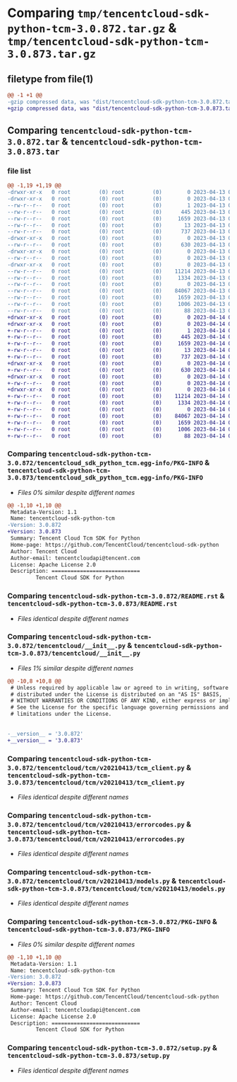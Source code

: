 # Comparing `tmp/tencentcloud-sdk-python-tcm-3.0.872.tar.gz` & `tmp/tencentcloud-sdk-python-tcm-3.0.873.tar.gz`

## filetype from file(1)

```diff
@@ -1 +1 @@
-gzip compressed data, was "dist/tencentcloud-sdk-python-tcm-3.0.872.tar", last modified: Thu Apr 13 00:58:46 2023, max compression
+gzip compressed data, was "dist/tencentcloud-sdk-python-tcm-3.0.873.tar", last modified: Fri Apr 14 00:53:58 2023, max compression
```

## Comparing `tencentcloud-sdk-python-tcm-3.0.872.tar` & `tencentcloud-sdk-python-tcm-3.0.873.tar`

### file list

```diff
@@ -1,19 +1,19 @@
-drwxr-xr-x   0 root         (0) root         (0)        0 2023-04-13 00:58:46.000000 tencentcloud-sdk-python-tcm-3.0.872/
-drwxr-xr-x   0 root         (0) root         (0)        0 2023-04-13 00:58:46.000000 tencentcloud-sdk-python-tcm-3.0.872/tencentcloud_sdk_python_tcm.egg-info/
--rw-r--r--   0 root         (0) root         (0)        1 2023-04-13 00:58:46.000000 tencentcloud-sdk-python-tcm-3.0.872/tencentcloud_sdk_python_tcm.egg-info/dependency_links.txt
--rw-r--r--   0 root         (0) root         (0)      445 2023-04-13 00:58:46.000000 tencentcloud-sdk-python-tcm-3.0.872/tencentcloud_sdk_python_tcm.egg-info/SOURCES.txt
--rw-r--r--   0 root         (0) root         (0)     1659 2023-04-13 00:58:46.000000 tencentcloud-sdk-python-tcm-3.0.872/tencentcloud_sdk_python_tcm.egg-info/PKG-INFO
--rw-r--r--   0 root         (0) root         (0)       13 2023-04-13 00:58:46.000000 tencentcloud-sdk-python-tcm-3.0.872/tencentcloud_sdk_python_tcm.egg-info/top_level.txt
--rw-r--r--   0 root         (0) root         (0)      737 2023-04-13 00:58:46.000000 tencentcloud-sdk-python-tcm-3.0.872/README.rst
-drwxr-xr-x   0 root         (0) root         (0)        0 2023-04-13 00:58:46.000000 tencentcloud-sdk-python-tcm-3.0.872/tencentcloud/
--rw-r--r--   0 root         (0) root         (0)      630 2023-04-13 00:58:46.000000 tencentcloud-sdk-python-tcm-3.0.872/tencentcloud/__init__.py
-drwxr-xr-x   0 root         (0) root         (0)        0 2023-04-13 00:58:46.000000 tencentcloud-sdk-python-tcm-3.0.872/tencentcloud/tcm/
--rw-r--r--   0 root         (0) root         (0)        0 2023-04-13 00:58:46.000000 tencentcloud-sdk-python-tcm-3.0.872/tencentcloud/tcm/__init__.py
-drwxr-xr-x   0 root         (0) root         (0)        0 2023-04-13 00:58:46.000000 tencentcloud-sdk-python-tcm-3.0.872/tencentcloud/tcm/v20210413/
--rw-r--r--   0 root         (0) root         (0)    11214 2023-04-13 00:58:46.000000 tencentcloud-sdk-python-tcm-3.0.872/tencentcloud/tcm/v20210413/tcm_client.py
--rw-r--r--   0 root         (0) root         (0)     1334 2023-04-13 00:58:46.000000 tencentcloud-sdk-python-tcm-3.0.872/tencentcloud/tcm/v20210413/errorcodes.py
--rw-r--r--   0 root         (0) root         (0)        0 2023-04-13 00:58:46.000000 tencentcloud-sdk-python-tcm-3.0.872/tencentcloud/tcm/v20210413/__init__.py
--rw-r--r--   0 root         (0) root         (0)    84067 2023-04-13 00:58:46.000000 tencentcloud-sdk-python-tcm-3.0.872/tencentcloud/tcm/v20210413/models.py
--rw-r--r--   0 root         (0) root         (0)     1659 2023-04-13 00:58:46.000000 tencentcloud-sdk-python-tcm-3.0.872/PKG-INFO
--rw-r--r--   0 root         (0) root         (0)     1006 2023-04-13 00:58:46.000000 tencentcloud-sdk-python-tcm-3.0.872/setup.py
--rw-r--r--   0 root         (0) root         (0)       88 2023-04-13 00:58:46.000000 tencentcloud-sdk-python-tcm-3.0.872/setup.cfg
+drwxr-xr-x   0 root         (0) root         (0)        0 2023-04-14 00:53:58.000000 tencentcloud-sdk-python-tcm-3.0.873/
+drwxr-xr-x   0 root         (0) root         (0)        0 2023-04-14 00:53:58.000000 tencentcloud-sdk-python-tcm-3.0.873/tencentcloud_sdk_python_tcm.egg-info/
+-rw-r--r--   0 root         (0) root         (0)        1 2023-04-14 00:53:58.000000 tencentcloud-sdk-python-tcm-3.0.873/tencentcloud_sdk_python_tcm.egg-info/dependency_links.txt
+-rw-r--r--   0 root         (0) root         (0)      445 2023-04-14 00:53:58.000000 tencentcloud-sdk-python-tcm-3.0.873/tencentcloud_sdk_python_tcm.egg-info/SOURCES.txt
+-rw-r--r--   0 root         (0) root         (0)     1659 2023-04-14 00:53:58.000000 tencentcloud-sdk-python-tcm-3.0.873/tencentcloud_sdk_python_tcm.egg-info/PKG-INFO
+-rw-r--r--   0 root         (0) root         (0)       13 2023-04-14 00:53:58.000000 tencentcloud-sdk-python-tcm-3.0.873/tencentcloud_sdk_python_tcm.egg-info/top_level.txt
+-rw-r--r--   0 root         (0) root         (0)      737 2023-04-14 00:53:58.000000 tencentcloud-sdk-python-tcm-3.0.873/README.rst
+drwxr-xr-x   0 root         (0) root         (0)        0 2023-04-14 00:53:58.000000 tencentcloud-sdk-python-tcm-3.0.873/tencentcloud/
+-rw-r--r--   0 root         (0) root         (0)      630 2023-04-14 00:53:58.000000 tencentcloud-sdk-python-tcm-3.0.873/tencentcloud/__init__.py
+drwxr-xr-x   0 root         (0) root         (0)        0 2023-04-14 00:53:58.000000 tencentcloud-sdk-python-tcm-3.0.873/tencentcloud/tcm/
+-rw-r--r--   0 root         (0) root         (0)        0 2023-04-14 00:53:58.000000 tencentcloud-sdk-python-tcm-3.0.873/tencentcloud/tcm/__init__.py
+drwxr-xr-x   0 root         (0) root         (0)        0 2023-04-14 00:53:58.000000 tencentcloud-sdk-python-tcm-3.0.873/tencentcloud/tcm/v20210413/
+-rw-r--r--   0 root         (0) root         (0)    11214 2023-04-14 00:53:58.000000 tencentcloud-sdk-python-tcm-3.0.873/tencentcloud/tcm/v20210413/tcm_client.py
+-rw-r--r--   0 root         (0) root         (0)     1334 2023-04-14 00:53:58.000000 tencentcloud-sdk-python-tcm-3.0.873/tencentcloud/tcm/v20210413/errorcodes.py
+-rw-r--r--   0 root         (0) root         (0)        0 2023-04-14 00:53:58.000000 tencentcloud-sdk-python-tcm-3.0.873/tencentcloud/tcm/v20210413/__init__.py
+-rw-r--r--   0 root         (0) root         (0)    84067 2023-04-14 00:53:58.000000 tencentcloud-sdk-python-tcm-3.0.873/tencentcloud/tcm/v20210413/models.py
+-rw-r--r--   0 root         (0) root         (0)     1659 2023-04-14 00:53:58.000000 tencentcloud-sdk-python-tcm-3.0.873/PKG-INFO
+-rw-r--r--   0 root         (0) root         (0)     1006 2023-04-14 00:53:58.000000 tencentcloud-sdk-python-tcm-3.0.873/setup.py
+-rw-r--r--   0 root         (0) root         (0)       88 2023-04-14 00:53:58.000000 tencentcloud-sdk-python-tcm-3.0.873/setup.cfg
```

### Comparing `tencentcloud-sdk-python-tcm-3.0.872/tencentcloud_sdk_python_tcm.egg-info/PKG-INFO` & `tencentcloud-sdk-python-tcm-3.0.873/tencentcloud_sdk_python_tcm.egg-info/PKG-INFO`

 * *Files 0% similar despite different names*

```diff
@@ -1,10 +1,10 @@
 Metadata-Version: 1.1
 Name: tencentcloud-sdk-python-tcm
-Version: 3.0.872
+Version: 3.0.873
 Summary: Tencent Cloud Tcm SDK for Python
 Home-page: https://github.com/TencentCloud/tencentcloud-sdk-python
 Author: Tencent Cloud
 Author-email: tencentcloudapi@tencent.com
 License: Apache License 2.0
 Description: ============================
         Tencent Cloud SDK for Python
```

### Comparing `tencentcloud-sdk-python-tcm-3.0.872/README.rst` & `tencentcloud-sdk-python-tcm-3.0.873/README.rst`

 * *Files identical despite different names*

### Comparing `tencentcloud-sdk-python-tcm-3.0.872/tencentcloud/__init__.py` & `tencentcloud-sdk-python-tcm-3.0.873/tencentcloud/__init__.py`

 * *Files 1% similar despite different names*

```diff
@@ -10,8 +10,8 @@
 # Unless required by applicable law or agreed to in writing, software
 # distributed under the License is distributed on an "AS IS" BASIS,
 # WITHOUT WARRANTIES OR CONDITIONS OF ANY KIND, either express or implied.
 # See the License for the specific language governing permissions and
 # limitations under the License.
 
 
-__version__ = '3.0.872'
+__version__ = '3.0.873'
```

### Comparing `tencentcloud-sdk-python-tcm-3.0.872/tencentcloud/tcm/v20210413/tcm_client.py` & `tencentcloud-sdk-python-tcm-3.0.873/tencentcloud/tcm/v20210413/tcm_client.py`

 * *Files identical despite different names*

### Comparing `tencentcloud-sdk-python-tcm-3.0.872/tencentcloud/tcm/v20210413/errorcodes.py` & `tencentcloud-sdk-python-tcm-3.0.873/tencentcloud/tcm/v20210413/errorcodes.py`

 * *Files identical despite different names*

### Comparing `tencentcloud-sdk-python-tcm-3.0.872/tencentcloud/tcm/v20210413/models.py` & `tencentcloud-sdk-python-tcm-3.0.873/tencentcloud/tcm/v20210413/models.py`

 * *Files identical despite different names*

### Comparing `tencentcloud-sdk-python-tcm-3.0.872/PKG-INFO` & `tencentcloud-sdk-python-tcm-3.0.873/PKG-INFO`

 * *Files 0% similar despite different names*

```diff
@@ -1,10 +1,10 @@
 Metadata-Version: 1.1
 Name: tencentcloud-sdk-python-tcm
-Version: 3.0.872
+Version: 3.0.873
 Summary: Tencent Cloud Tcm SDK for Python
 Home-page: https://github.com/TencentCloud/tencentcloud-sdk-python
 Author: Tencent Cloud
 Author-email: tencentcloudapi@tencent.com
 License: Apache License 2.0
 Description: ============================
         Tencent Cloud SDK for Python
```

### Comparing `tencentcloud-sdk-python-tcm-3.0.872/setup.py` & `tencentcloud-sdk-python-tcm-3.0.873/setup.py`

 * *Files identical despite different names*


